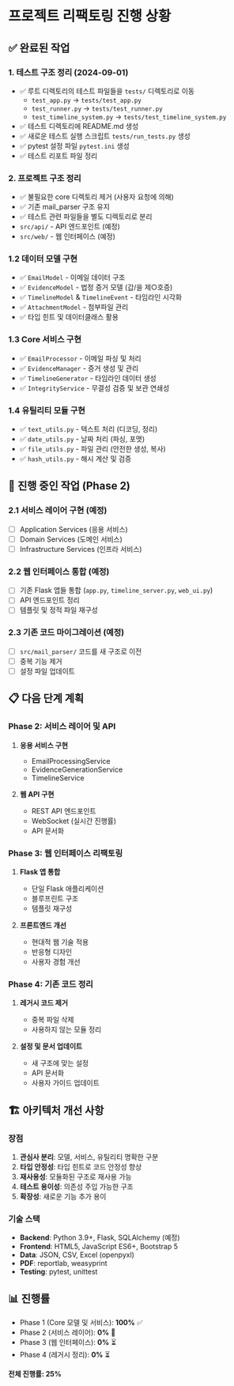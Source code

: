 # 프로젝트 리팩토링 진행 상황

## ✅ 완료된 작업

### 1. 테스트 구조 정리 (2024-09-01)

- ✅ 루트 디렉토리의 테스트 파일들을 `tests/` 디렉토리로 이동
  - `test_app.py` → `tests/test_app.py`
  - `test_runner.py` → `tests/test_runner.py`
  - `test_timeline_system.py` → `tests/test_timeline_system.py`
- ✅ 테스트 디렉토리에 README.md 생성
- ✅ 새로운 테스트 실행 스크립트 `tests/run_tests.py` 생성
- ✅ pytest 설정 파일 `pytest.ini` 생성
- ✅ 테스트 리포트 파일 정리

### 2. 프로젝트 구조 정리

- ✅ 불필요한 core 디렉토리 제거 (사용자 요청에 의해)
- ✅ 기존 mail_parser 구조 유지
- ✅ 테스트 관련 파일들을 별도 디렉토리로 분리
- `src/api/` - API 엔드포인트 (예정)
- `src/web/` - 웹 인터페이스 (예정)

### 1.2 데이터 모델 구현

- ✅ `EmailModel` - 이메일 데이터 구조
- ✅ `EvidenceModel` - 법정 증거 모델 (갑/을 제○호증)
- ✅ `TimelineModel` & `TimelineEvent` - 타임라인 시각화
- ✅ `AttachmentModel` - 첨부파일 관리
- ✅ 타입 힌트 및 데이터클래스 활용

### 1.3 Core 서비스 구현

- ✅ `EmailProcessor` - 이메일 파싱 및 처리
- ✅ `EvidenceManager` - 증거 생성 및 관리
- ✅ `TimelineGenerator` - 타임라인 데이터 생성
- ✅ `IntegrityService` - 무결성 검증 및 보관 연쇄성

### 1.4 유틸리티 모듈 구현

- ✅ `text_utils.py` - 텍스트 처리 (디코딩, 정리)
- ✅ `date_utils.py` - 날짜 처리 (파싱, 포맷)
- ✅ `file_utils.py` - 파일 관리 (안전한 생성, 복사)
- ✅ `hash_utils.py` - 해시 계산 및 검증

## 🔄 진행 중인 작업 (Phase 2)

### 2.1 서비스 레이어 구현 (예정)

- [ ] Application Services (응용 서비스)
- [ ] Domain Services (도메인 서비스)
- [ ] Infrastructure Services (인프라 서비스)

### 2.2 웹 인터페이스 통합 (예정)

- [ ] 기존 Flask 앱들 통합 (`app.py`, `timeline_server.py`, `web_ui.py`)
- [ ] API 엔드포인트 정리
- [ ] 템플릿 및 정적 파일 재구성

### 2.3 기존 코드 마이그레이션 (예정)

- [ ] `src/mail_parser/` 코드를 새 구조로 이전
- [ ] 중복 기능 제거
- [ ] 설정 파일 업데이트

## 📋 다음 단계 계획

### Phase 2: 서비스 레이어 및 API

1. **응용 서비스 구현**
   - EmailProcessingService
   - EvidenceGenerationService
   - TimelineService

2. **웹 API 구현**
   - REST API 엔드포인트
   - WebSocket (실시간 진행률)
   - API 문서화

### Phase 3: 웹 인터페이스 리팩토링

1. **Flask 앱 통합**
   - 단일 Flask 애플리케이션
   - 블루프린트 구조
   - 템플릿 재구성

2. **프론트엔드 개선**
   - 현대적 웹 기술 적용
   - 반응형 디자인
   - 사용자 경험 개선

### Phase 4: 기존 코드 정리

1. **레거시 코드 제거**
   - 중복 파일 삭제
   - 사용하지 않는 모듈 정리

2. **설정 및 문서 업데이트**
   - 새 구조에 맞는 설정
   - API 문서화
   - 사용자 가이드 업데이트

## 🏗️ 아키텍처 개선 사항

### 장점

1. **관심사 분리**: 모델, 서비스, 유틸리티 명확한 구분
2. **타입 안정성**: 타입 힌트로 코드 안정성 향상
3. **재사용성**: 모듈화된 구조로 재사용 가능
4. **테스트 용이성**: 의존성 주입 가능한 구조
5. **확장성**: 새로운 기능 추가 용이

### 기술 스택

- **Backend**: Python 3.9+, Flask, SQLAlchemy (예정)
- **Frontend**: HTML5, JavaScript ES6+, Bootstrap 5
- **Data**: JSON, CSV, Excel (openpyxl)
- **PDF**: reportlab, weasyprint
- **Testing**: pytest, unittest

## 📊 진행률

- Phase 1 (Core 모델 및 서비스): **100%** ✅
- Phase 2 (서비스 레이어): **0%** 🔄
- Phase 3 (웹 인터페이스): **0%** ⏳
- Phase 4 (레거시 정리): **0%** ⏳

**전체 진행률: 25%**
